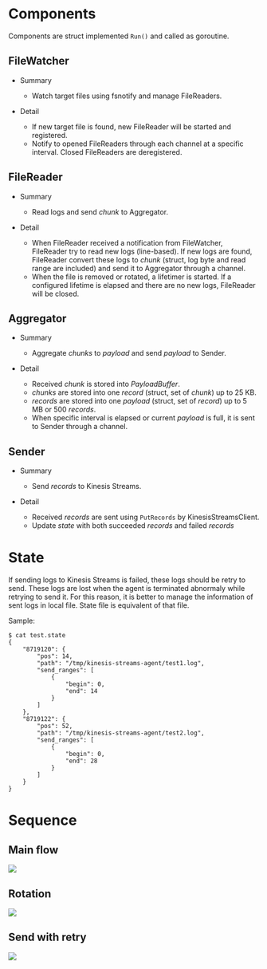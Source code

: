 # Components

Components are struct implemented `Run()` and called as goroutine.

## FileWatcher

- Summary
  - Watch target files using fsnotify and manage FileReaders.

- Detail
  - If new target file is found, new FileReader will be started and registered.
  - Notify to opened FileReaders through each channel at a specific interval. Closed FileReaders are deregistered.

## FileReader
- Summary
  - Read logs and send _chunk_ to Aggregator.
 
- Detail
  - When FileReader received a notification from FileWatcher, FileReader try to read new logs (line-based). If new logs are found, FileReader convert these logs to _chunk_  (struct, log byte and read range are included) and send it to Aggregator through a channel.
  - When the file is removed or rotated, a lifetimer is started. If a configured lifetime is elapsed and there are no new logs, FileReader will be closed.

## Aggregator
- Summary
  - Aggregate _chunks_ to _payload_ and send _payload_ to Sender.

- Detail
  - Received _chunk_ is stored into _PayloadBuffer_.
  - _chunks_ are stored into one _record_ (struct, set of _chunk_) up to 25 KB.
  - _records_ are stored into one _payload_ (struct, set of _record_) up to 5 MB or 500 _records_.
  - When specific interval is elapsed or current _payload_ is full, it is sent to Sender through a channel.

## Sender
- Summary
  - Send _records_ to Kinesis Streams.

- Detail
  - Received _records_ are sent using `PutRecords` by KinesisStreamsClient.
  - Update _state_ with both succeeded _records_ and failed _records_ 

# State
If sending logs to Kinesis Streams is failed, these logs should be retry to send.
These logs are lost when the agent is terminated abnormaly while retrying to send it.
For this reason, it is better to manage the information of sent logs in local file.
State file is equivalent of that file.

Sample:
```
$ cat test.state
{
    "8719120": {
        "pos": 14,
        "path": "/tmp/kinesis-streams-agent/test1.log",
        "send_ranges": [
            {
                "begin": 0,
                "end": 14
            }
        ]
    },
    "8719122": {
        "pos": 52,
        "path": "/tmp/kinesis-streams-agent/test2.log",
        "send_ranges": [
            {
                "begin": 0,
                "end": 28
            }
        ]
    }
}
```

# Sequence

## Main flow

![](https://github.com/itkq/kinesis-streams-agent/raw/master/docs/plantuml/main.png)

## Rotation

![](https://github.com/itkq/kinesis-streams-agent/raw/master/docs/plantuml/rotation.png)

## Send with retry

![](https://github.com/itkq/kinesis-streams-agent/raw/master/docs/plantuml/send_with_retry.png)